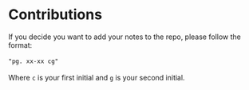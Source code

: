 # Contributions
If you decide you want to add your notes to the repo, please follow the format:
<br>
<br> ```"pg. xx-xx cg"``` 
<br>
<br> Where ```c``` is your first initial and ```g``` is your second initial.

